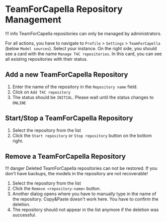 <!--
 ~ SPDX-FileCopyrightText: Copyright DB Netz AG and the capella-collab-manager contributors
 ~ SPDX-License-Identifier: Apache-2.0
 -->

# TeamForCapella Repository Management

<!-- prettier-ignore -->
!!! info
    TeamForCapella repositories can only be managed by administrators.

For all actions, you have to navigate to `Profile` > `Settings` >
`TeamForCapella` (below `Model sources`). Select your instance. On the right
side, you should see a card with the name `Manage T4C repositories`. In this
card, you can see all existing repositories with their status.

## Add a new TeamForCapella Repository

1. Enter the name of the repository in the `Repository name` field.
1. Click on `Add T4C repository`
1. The status should be `INITIAL`. Please wait until the status changes to
   `ONLINE`

## Start/Stop a TeamForCapella Repository

1. Select the repository from the list
1. Click the `Start repository` or `Stop repository` button on the bottom
   right.

## Remove a TeamForCapella Repository

<!-- prettier-ignore -->
!!! danger
    Deleted TeamForCapella repositories can not be restored.
    If you don't have backups, the models in the repository are not recoverable!

1. Select the repository from the list
1. Click the `Remove <repository-name>` button.
1. Another dialog opens where you have to manually type in the name of the
   repository. Copy&Paste doesn't work here. You have to confirm the deletion.
1. The repository should not appear in the list anymore if the deletion was
   successful.
